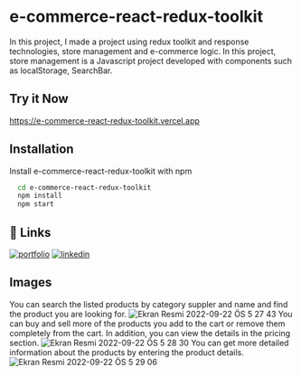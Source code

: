 
# e-commerce-react-redux-toolkit

In this project, I made a project using redux toolkit and response technologies, store management and e-commerce logic.
In this project, store management is a Javascript project developed with components such as localStorage, SearchBar.


## Try it Now 
https://e-commerce-react-redux-toolkit.vercel.app
## Installation

  Install e-commerce-react-redux-toolkit with npm
```bash
  cd e-commerce-react-redux-toolkit
  npm install 
  npm start
```
    




    
## 🔗 Links
[![portfolio](https://img.shields.io/badge/my_portfolio-000?style=for-the-badge&logo=ko-fi&logoColor=white)](https://www.baranbeyazit.com/)
[![linkedin](https://img.shields.io/badge/linkedin-0A66C2?style=for-the-badge&logo=linkedin&logoColor=white)](https://www.linkedin.com/in/baran-beyazit/)


 ## Images
 You can search the listed products by category suppler and name and find the product you are looking for.
![Ekran Resmi 2022-09-22 ÖS 5 27 43](https://user-images.githubusercontent.com/87334718/191775463-86c4ccbb-90d5-4251-bb16-764326d8c3b0.png)
You can buy and sell more of the products you add to the cart or remove them completely from the cart. In addition, you can view the details in the pricing section.
![Ekran Resmi 2022-09-22 ÖS 5 28 30](https://user-images.githubusercontent.com/87334718/191775484-c7908a84-0f50-49ed-918b-6b68fb22d2e6.png)
You can get more detailed information about the products by entering the product details.
![Ekran Resmi 2022-09-22 ÖS 5 29 06](https://user-images.githubusercontent.com/87334718/191775501-b3e28bc3-90a0-48fb-8dcd-760261c4e33f.png)
